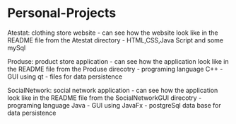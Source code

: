 # Personal-Projects
Atestat: clothing store website
	- can see how the website look like in the README file from the Atestat directory 
 	- HTML,CSS,Java Script and some mySql

Produse: product store application 
	- can see how the application look like in the README file from the Produse direcotry
	- programing language C++
	- GUI using qt
	- files for data persistence

SocialNetwork: social network application
	- can see how the application look like in the README file from the SocialNetworkGUI direcotry
	- programing language Java
	- GUI using JavaFx
	- postgreSql data base for data persistence

